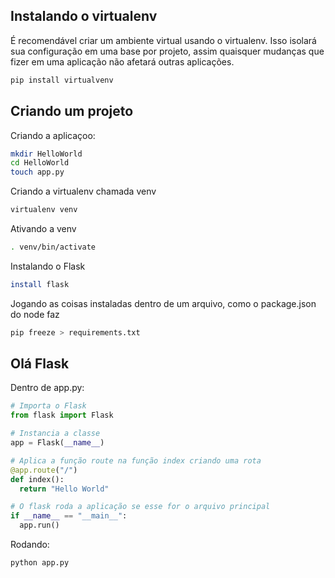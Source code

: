 
## Instalando o virtualenv

É recomendável criar um ambiente virtual usando o virtualenv. Isso isolará sua configuração em uma base por projeto, assim quaisquer mudanças que fizer em uma aplicação não afetará outras aplicações.

```bash
pip install virtualvenv
```

## Criando um projeto

Criando a aplicaçoo:
```bash
mkdir HelloWorld
cd HelloWorld
touch app.py
```

Criando a virtualenv chamada venv
```bash
virtualenv venv
```
Ativando a venv
```bash
. venv/bin/activate
```

Instalando o Flask
```bash
install flask
```

Jogando as coisas instaladas dentro de um arquivo, como o package.json do node faz
```bash
pip freeze > requirements.txt
```

## Olá Flask

Dentro de app.py:

```python
# Importa o Flask
from flask import Flask

# Instancia a classe
app = Flask(__name__)

# Aplica a função route na função index criando uma rota
@app.route("/")
def index():
  return "Hello World"

# O flask roda a aplicação se esse for o arquivo principal
if __name__ == "__main__":
  app.run()
```
Rodando: 

```bash
python app.py
```
